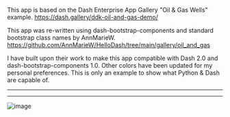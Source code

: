 
This app is based on the Dash Enterprise App Gallery "Oil & Gas Wells" example. 
https://dash.gallery/ddk-oil-and-gas-demo/

This app was re-written using dash-bootstrap-components and standard bootstrap class names by AnnMarieW.
https://github.com/AnnMarieW/HelloDash/tree/main/gallery/oil_and_gas

I have built upon their work to make this app compatible with Dash 2.0 and dash-bootstrap-components 1.0. Other colors have been updated for my personal preferences. This is only an example to show what Python & Dash are capable of. 

----
----
![image](https://github.com/AustinCaudill/laredo-dashboard-example/blob/main/screenshot.png)
